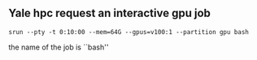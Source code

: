## Yale hpc request an interactive gpu job
```
srun --pty -t 0:10:00 --mem=64G --gpus=v100:1 --partition gpu bash
```
the name of the job is ``bash''
